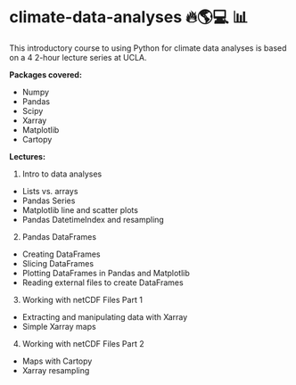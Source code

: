# climate-data-analyses 🔥🌎💻 📊

This introductory course to using Python for climate data analyses is based on a 4 2-hour lecture series at UCLA.

**Packages covered:**

- Numpy
- Pandas
- Scipy
- Xarray
- Matplotlib
- Cartopy

**Lectures:**

1. Intro to data analyses

- Lists vs. arrays
- Pandas Series
- Matplotlib line and scatter plots
- Pandas DatetimeIndex and resampling

2. Pandas DataFrames

- Creating DataFrames
- Slicing DataFrames
- Plotting DataFrames in Pandas and Matplotlib
- Reading external files to create DataFrames

3. Working with netCDF Files Part 1

- Extracting and manipulating data with Xarray
- Simple Xarray maps

4. Working with netCDF Files Part 2

- Maps with Cartopy
- Xarray resampling
